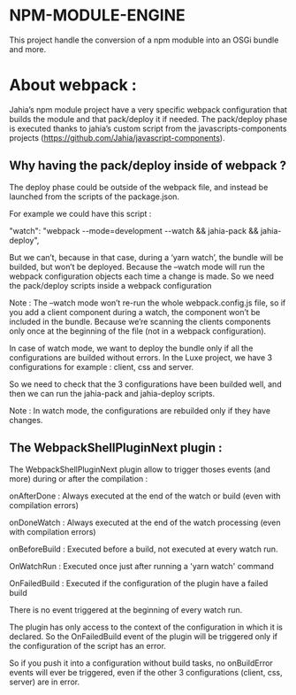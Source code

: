 # NPM-MODULE-ENGINE 

This project handle the conversion of a npm moduble into an OSGi bundle and more.

# About webpack : 

Jahia’s npm module project have a very specific webpack configuration that builds the module and that pack/deploy it if needed. The pack/deploy phase is executed thanks to jahia’s custom script from the javascripts-components projects (https://github.com/Jahia/javascript-components).

## Why having the pack/deploy inside of webpack ?

The deploy phase could be outside of the webpack file, and instead be launched from the scripts of the package.json.

For example we could have this script : 

"watch": "webpack --mode=development --watch && jahia-pack && jahia-deploy",

But we can’t, because in that case, during a ‘yarn watch’, the bundle will be builded, but won’t be deployed.
Because the –watch mode will run the webpack configuration objects each time a change is made. So we need the pack/deploy scripts inside a webpack configuration

Note : The –watch mode won’t re-run the whole webpack.config.js file, so if you add a client component during a watch, the component won’t be included in the bundle. Because we’re scanning the clients components only once at the beginning of the file (not in a webpack configuration).

In case of watch mode, we want to deploy the bundle only if all the configurations are builded without errors. In the Luxe project, we have 3 configurations for example : client, css and server.

So we need to check that the 3 configurations have been builded well, and then we can run the jahia-pack and jahia-deploy scripts.

Note : In watch mode, the configurations are rebuilded only if they have changes.

## The WebpackShellPluginNext plugin :

The WebpackShellPluginNext plugin allow to trigger thoses events (and more) during or after the compilation : 

onAfterDone : Always executed at the end of the watch or build (even with compilation errors)

onDoneWatch : Always executed at the end of the watch processing (even with compilation errors)

onBeforeBuild : Executed before a build, not executed at every watch run.

OnWatchRun : Executed once just after running a 'yarn watch' command

OnFailedBuild : Executed if the configuration of the plugin have a failed build

There is no event triggered at the beginning of every watch run.

The plugin has only access to the context of the configuration in which it is declared. So the OnFailedBuild event of the plugin will be triggered only if the configuration of the script has an error.

So if you push it into a configuration without build tasks, no onBuildError events will ever be triggered, even if the other 3 configurations (client, css, server) are in error.
